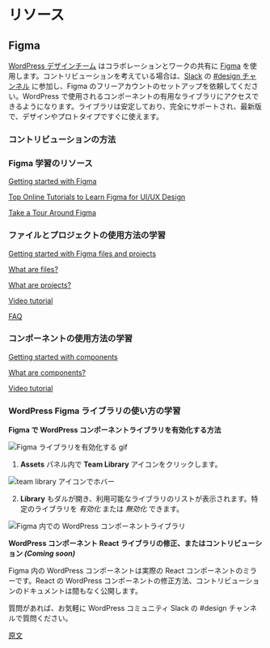 <!--
# Resources
 -->
# リソース

<!--
## Figma
 -->
## Figma

<!--
The [WordPress Design team](https://make.wordpress.org/design/) uses [Figma](https://www.figma.com/) to collaborate and share work. If you'd like to contribute, join the [#design channel](https://app.slack.com/client/T024MFP4J/C02S78ZAL) in [Slack](https://make.wordpress.org/chat/) and ask the team to set you up with a free Figma account. This will give you access to a helpful library of components used in WordPress. They are stable, fully supported, up to date, and ready for use in designs and prototypes.
 -->
[WordPress デザインチーム](https://make.wordpress.org/design/) はコラボレーションとワークの共有に [Figma](https://www.figma.com/) を使用します。コントリビューションを考えている場合は、[Slack](https://make.wordpress.org/chat/) の [#design チャンネル](https://app.slack.com/client/T024MFP4J/C02S78ZAL) に参加し、Figma のフリーアカウントのセットアップを依頼してください。WordPress で使用されるコンポーネントの有用なライブラリにアクセスできるようになります。ライブラリは安定しており、完全にサポートされ、最新版で、デザインやプロトタイプですぐに使えます。

<!--
### How to contribute
 -->
### コントリビューションの方法

<!--
### Resources for learning how to use Figma
 -->
### Figma 学習のリソース

<!--
[Getting started with Figma](https://help.figma.com/category/9-getting-started)

[Top Online Tutorials to Learn Figma for UI/UX Design](https://medium.com/quick-design/top-online-tutorials-to-learn-figma-for-ui-ux-design-4e9c6721a72d)

[Take a Tour Around Figma](https://help.figma.com/article/12-getting-familiar-with-figma)
 -->

[Getting started with Figma](https://help.figma.com/category/9-getting-started)

[Top Online Tutorials to Learn Figma for UI/UX Design](https://medium.com/quick-design/top-online-tutorials-to-learn-figma-for-ui-ux-design-4e9c6721a72d)

[Take a Tour Around Figma](https://help.figma.com/article/12-getting-familiar-with-figma)

<!--
### Learning how to use files and projects
 -->
### ファイルとプロジェクトの使用方法の学習

<!--
[Getting started with Figma files and projects](https://help.figma.com/article/298-getting-started-with-files-and-projects)

[What are files?](https://help.figma.com/article/298-getting-started-with-files-and-projects#files)

[What are projects?](https://help.figma.com/article/298-getting-started-with-files-and-projects#projects)

[Video tutorial](https://www.youtube.com/watch?v=c5HS6smhq2E)

[FAQ](https://help.figma.com/article/298-getting-started-with-files-and-projects#faq)
 -->
[Getting started with Figma files and projects](https://help.figma.com/article/298-getting-started-with-files-and-projects)

[What are files?](https://help.figma.com/article/298-getting-started-with-files-and-projects#files)

[What are projects?](https://help.figma.com/article/298-getting-started-with-files-and-projects#projects)

[Video tutorial](https://www.youtube.com/watch?v=c5HS6smhq2E)

[FAQ](https://help.figma.com/article/298-getting-started-with-files-and-projects#faq)

<!--
### Learning how to use components
 -->
### コンポーネントの使用方法の学習

<!--
[Getting started with components](https://help.figma.com/article/66-components)

[What are components?](https://help.figma.com/article/66-components#components)

[Video tutorial](https://help.figma.com/article/66-components#videos)
 -->
[Getting started with components](https://help.figma.com/article/66-components)

[What are components?](https://help.figma.com/article/66-components#components)

[Video tutorial](https://help.figma.com/article/66-components#videos)

<!--
### Learning how to use WordPress Figma libraries
 -->
### WordPress Figma ライブラリの使い方の学習

<!--
**How to turn on the WordPress Components library in Figma**
 -->
**Figma で WordPress コンポーネントライブラリを有効化する方法**
<!--
![How to turn on Figma libraries gif](https://wordpress.org/gutenberg/files/2019/08/figma-howtoturnonlibraries.gif)
 -->
![Figma ライブラリを有効化する gif](https://wordpress.org/gutenberg/files/2019/08/figma-howtoturnonlibraries.gif)
<!--
1. Click the **Team Library** icon in the **Assets** Panel:
 -->
1. **Assets** パネル内で **Team Library** アイコンをクリックします。
 <!--
![Hovering over the team library icon](https://wordpress.org/gutenberg/files/2019/08/figma-turn-on-libraries-e1564770916643.png)
 -->
![team library アイコンでホバー](https://wordpress.org/gutenberg/files/2019/08/figma-turn-on-libraries-e1564770916643.png)
<!--
2. The **Library** modal will open and allow you to view a list of available libraries. Toggle to _Enable_ or _Disable_ a specific library:
 -->
2. **Library** もダルが開き、利用可能なライブラリのリストが表示されます。特定のライブラリを _有効化_ または _無効化_ できます。
<!--
![Switching on the WordPress components library in Figma](https://wordpress.org/gutenberg/files/2019/08/figma-libraries-e1564770879415.png)
 -->
![Figma 内での WordPress コンポーネントライブラリ](https://wordpress.org/gutenberg/files/2019/08/figma-libraries-e1564770879415.png)
<!--
**How to refine or contribute to the WordPress components React library _(Coming soon)_**
 -->
**WordPress コンポーネント React ライブラリの修正、またはコントリビューション _(Coming soon)_**
<!--
WordPress components in Figma mirror the live React components. Documentation for how to refine or contribute to WordPress components in React is coming soon.
 -->
Figma 内の WordPress コンポーネントは実際の React コンポーネントのミラーです。React の WordPress コンポーネントの修正方法、コントリビューションのドキュメントは間もなく公開します。

<!--
If you have questions, please don’t hesitate to ask in the #design channel on the WordPress community Slack.
 -->
質問があれば、お気軽に WordPress コミュニティ Slack の #design チャンネルで質問ください。

[原文](https://github.com/WordPress/gutenberg/blob/trunk/docs/designers-developers/designers/design-resources.md)
